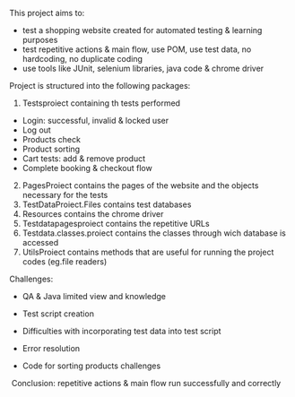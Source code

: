 This project aims to:
- test a shopping website created for automated  testing & learning purposes
- test repetitive actions & main flow, use POM, use test data, no hardcoding, no duplicate coding
- use tools like JUnit, selenium libraries, java code & chrome driver

Project is structured into the following packages:
1. Testsproiect containing th tests performed 

- Login: successful, invalid & locked user​
- Log out​
- Products check​
- Product sorting​
- Cart tests: add & remove product​
- Complete booking & checkout flow

2. PagesProiect contains the pages of the website and the objects necessary for the tests
3. TestDataProiect.Files contains test databases
4. Resources contains the chrome driver
5. Testdatapagesproiect contains the repetitive URLs
6. Testdata.classes.proiect contains the classes through wich database is accessed
7. UtilsProiect contains methods that are useful for  running the project codes (eg.file readers)

Challenges:

- QA & Java limited view and knowledge
  
- Test script creation​
  
- Difficulties with incorporating test data into test script​
  
- Error resolution
  ​
- Code for sorting products challenges​

​
Conclusion:  repetitive actions & main flow run successfully and correctly​

​
